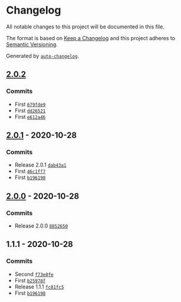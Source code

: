 # Changelog

All notable changes to this project will be documented in this file.

The format is based on [Keep a Changelog](https://keepachangelog.com/en/1.0.0/)
and this project adheres to [Semantic Versioning](https://semver.org/spec/v2.0.0.html).

Generated by [`auto-changelog`](https://github.com/CookPete/auto-changelog).

## [2.0.2](https://github.com/TeamVeam/scaffolding/compare/2.0.1...2.0.2)

### Commits

- First [`679fde9`](https://github.com/TeamVeam/scaffolding/commit/679fde93383d3127c5dc404a00dc2a13fa8c61a2)
- First [`dd26521`](https://github.com/TeamVeam/scaffolding/commit/dd2652170a0d7d712dbd02780293fa1904a0f441)
- First [`e612a46`](https://github.com/TeamVeam/scaffolding/commit/e612a46008db4b3d1256e0bd3cff3765fadffb1a)

## [2.0.1](https://github.com/TeamVeam/scaffolding/compare/2.0.0...2.0.1) - 2020-10-28

### Commits

- Release 2.0.1 [`dab43a1`](https://github.com/TeamVeam/scaffolding/commit/dab43a10aeb5f9dd1620064cee81c1224816161e)
- First [`46c1ff7`](https://github.com/TeamVeam/scaffolding/commit/46c1ff74f35a024835c42728aca36531b2b23a29)
- First [`b196198`](https://github.com/TeamVeam/scaffolding/commit/b196198a66ed0debbb0ecb02dd220f0ea1ee25ed)

## [2.0.0](https://github.com/TeamVeam/scaffolding/compare/1.1.1...2.0.0) - 2020-10-28

### Commits

- Release 2.0.0 [`8852650`](https://github.com/TeamVeam/scaffolding/commit/8852650a2a14e1f22cd0e234b73d40548862c709)

## 1.1.1 - 2020-10-28

### Commits

- Second [`f73e0fe`](https://github.com/TeamVeam/scaffolding/commit/f73e0fe7bb814eb44bddb6a748898d8c00dec531)
- First [`b25978f`](https://github.com/TeamVeam/scaffolding/commit/b25978f4505ecac6212d7d60f09d06d56d6093bb)
- Release 1.1.1 [`fc81fc5`](https://github.com/TeamVeam/scaffolding/commit/fc81fc518e4f2f5bcc7debeb819820e7536c805f)
- First [`b196198`](https://github.com/TeamVeam/scaffolding/commit/b196198a66ed0debbb0ecb02dd220f0ea1ee25ed)
